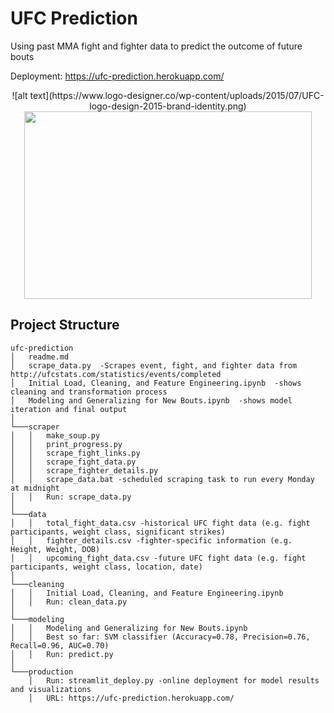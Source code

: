 # UFC Prediction
Using past MMA fight and fighter data to predict the outcome of future bouts

Deployment: https://ufc-prediction.herokuapp.com/

<p align="center">
  ![alt text](https://www.logo-designer.co/wp-content/uploads/2015/07/UFC-logo-design-2015-brand-identity.png)
  <img width="460" height="300" src="https://www.logo-designer.co/wp-content/uploads/2015/07/UFC-logo-design-2015-brand-identity.png">
</p>

## Project Structure
```
ufc-prediction
│   readme.md
│   scrape_data.py  -Scrapes event, fight, and fighter data from http://ufcstats.com/statistics/events/completed
│   Initial Load, Cleaning, and Feature Engineering.ipynb  -shows cleaning and transformation process
│   Modeling and Generalizing for New Bouts.ipynb  -shows model iteration and final output
│
└───scraper
│   │   make_soup.py
│   │   print_progress.py 
│   │   scrape_fight_links.py
│   │   scrape_fight_data.py
│   │   scrape_fighter_details.py
│   │   scrape_data.bat -scheduled scraping task to run every Monday at midnight
│   │   Run: scrape_data.py
│
└───data
│   │   total_fight_data.csv -historical UFC fight data (e.g. fight participants, weight class, significant strikes)
│   │   fighter_details.csv -fighter-specific information (e.g. Height, Weight, DOB)
│   │   upcoming_fight_data.csv -future UFC fight data (e.g. fight participants, weight class, location, date)
│
└───cleaning
│   │   Initial Load, Cleaning, and Feature Engineering.ipynb
│   │   Run: clean_data.py
│  
└───modeling
│   │   Modeling and Generalizing for New Bouts.ipynb
│   │   Best so far: SVM classifier (Accuracy=0.78, Precision=0.76, Recall=0.96, AUC=0.70)
│   │   Run: predict.py
│
└───production
    │   Run: streamlit_deploy.py -online deployment for model results and visualizations
    │   URL: https://ufc-prediction.herokuapp.com/


